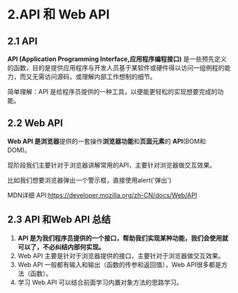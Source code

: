 # 2.API 和 Web API

## 2.1 API

**API (Application Programming Interface,应用程序编程接口)** 是一些预先定义的函数，目的是提供应用程序与开发人员基于某软件或硬件得以访问一组例程的能力，而又无需访问源码，或理解内部工作想制的细节。

简单理解：API 是给程序员提供的一种工具，以便能更轻松的实现想要完成的功能。

## 2.2 Web API

**Web API 是浏览器**提供的一套操作**浏览器功能**和**页面元素**的 **API**(BOM和 DOM)。

现阶段我们主要针对于浏览器讲解常用的API，主要针对浏览器做交互效果。

比如我们想要浏览器弹出一个警示框，直接使用alert('弹出')

MDN详细 API:<https://developer.mozilla.org/zh-CN/docs/Web/API>

## 2.3 API 和Web API 总结

1. **API 是为我们程序员提供的一个接口，帮助我们实现某种功能，我们会使用就可以了，不必纠结内部何实现。**
2. Web API 主要是针对于浏览器提供的接口，主要针对于浏览器做交互效果。
3. Web API 一般都有输入和输出（函数的传参和返回值），Web API很多都是方法（函数）。
4. 学习 Web API 可以结合前面学习内置对象方法的思路学习。

